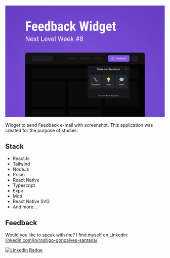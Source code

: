 ![App Screenshot](.github/cover.png)

Widget to send Feedback e-mail with  screenshot. This application was created for the purpose of studies.


## Stack
- ReactJs
- Tailwind
- NodeJs
- Prism
- React Native
- Typescript
- Expo
- Moti
- React Native SVG
- And more...


## Feedback 

Would you like to speak with me? I find myself on Linkedin: [linkedin.com/in/rodrigo-goncalves-santana/](https://www.linkedin.com/in/rodrigo-goncalves-santana/)
 
[![Linkedin Badge](https://img.shields.io/badge/-Rodrigo%20Gonçalves%20Santana-6633cc?style=flat-square&logo=Linkedin&logoColor=white&link=https://www.linkedin.com/in/rodrigo-gon%C3%A7alves-santana/)](https://www.linkedin.com/in/rodrigo-gon%C3%A7alves-santana/) 
</div>
